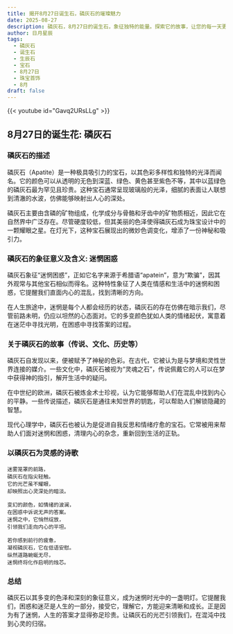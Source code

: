 ```yaml
---
title: 揭开8月27日诞生石，磷灰石的璀璨魅力
date: 2025-08-27
description: 磷灰石，8月27日的诞生石，象征独特的能量。探索它的故事，让您的每一天更有意义。
author: 日月星辰
tags:
  - 磷灰石
  - 诞生石
  - 生辰石
  - 宝石
  - 8月27日
  - 珠宝首饰
  - 8月
draft: false
---
```


{{< youtube id="Gavq2URsLLg" >}}

## 8月27日的诞生花: 磷灰石

### 磷灰石的描述

磷灰石（Apatite）是一种极具吸引力的宝石，以其色彩多样性和独特的光泽而闻名。它的颜色可以从透明的无色到深蓝、绿色、黄色甚至紫色不等，其中以蓝绿色的磷灰石最为罕见且珍贵。这种宝石通常呈现玻璃般的光泽，细腻的表面让人联想到清澈的水波，仿佛能够映射出人心的深处。

磷灰石主要由含磷的矿物组成，化学成分与骨骼和牙齿中的矿物质相近，因此它在自然界中广泛存在。尽管硬度较低，但其美丽的色泽使得磷灰石成为珠宝设计中的一颗耀眼之星。在灯光下，这种宝石展现出的微妙色调变化，增添了一份神秘和吸引力。

### 磷灰石的象征意义及含义: 迷惘困惑

磷灰石象征“迷惘困惑”，正如它名字来源于希腊语“apatein”，意为“欺骗”，因其外观常与其他宝石相似而得名。这种特性象征了人类在情感和生活中的迷惘和困惑，它提醒我们直面内心的混乱，找到清晰的方向。

在人生旅途中，迷惘是每个人都会经历的状态，磷灰石的存在仿佛在暗示我们，尽管前路未明，仍应以坦然的心态面对。它的多变颜色犹如人类的情绪起伏，寓意着在迷茫中寻找光明，在困惑中寻找答案的过程。

### 关于磷灰石的故事（传说、文化、历史等）

磷灰石自发现以来，便被赋予了神秘的色彩。在古代，它被认为是与梦境和灵性世界连接的媒介。一些文化中，磷灰石被视为“灵魂之石”，传说佩戴它的人可以在梦中获得神的指引，解开生活中的疑问。

在中世纪的欧洲，磷灰石被炼金术士珍视，认为它能够帮助人们在混乱中找到内心的平静。一些传说描述，磷灰石是通往未知世界的钥匙，可以帮助人们解锁隐藏的智慧。

现代心理学中，磷灰石也被认为是促进自我反思和情绪疗愈的宝石。它常被用来帮助人们面对迷惘和困惑，清理内心的杂念，重新回到生活的正轨。

### 以磷灰石为灵感的诗歌

```
迷雾笼罩的前路，  
磷灰石在指尖轻触。  
它的光芒虽不耀眼，  
却映照出心灵深处的暗淡。

变幻的颜色，如情绪的波澜，  
在困惑中诉说无声的答案。  
迷惘之中，它悄然绽放，  
引领我们走向内心的平坦。

若你感到前行的疲惫，  
凝视磷灰石，它在低语安慰。  
纵然道路蜿蜒无尽，  
迷惘终将化作启明的烛芯。
```

### 总结

磷灰石以其多变的色泽和深刻的象征意义，成为迷惘时光中的一盏明灯。它提醒我们，困惑和迷茫是人生的一部分，接受它，理解它，方能迎来清晰和成长。正是因为有了迷惘，人生的答案才显得弥足珍贵。让磷灰石的光芒引领我们，在混沌中找到心灵的归宿。